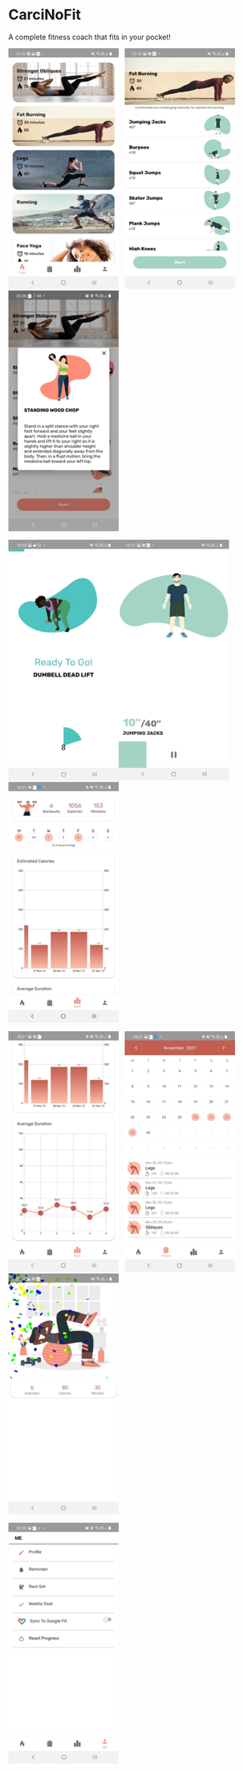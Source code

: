 # CarciNoFit
A complete fitness coach that fits in your pocket!



<img src="https://github.com/chhabrarhea/CarciNoFit/blob/ss/Screenshots/routines-list.jpeg" width="220" height="480">&nbsp;&nbsp;&nbsp;<img src="https://github.com/chhabrarhea/CarciNoFit/blob/ss/Screenshots/routine-list.jpeg" width="220" height="480">&nbsp;&nbsp;&nbsp;<img src="https://github.com/chhabrarhea/CarciNoFit/blob/ss/Screenshots/exercise-detail.jpeg" width="220" height="480">&nbsp;&nbsp;&nbsp;

<img src="https://github.com/chhabrarhea/CarciNoFit/blob/ss/Screenshots/exercise.jpeg" width="220" height="480"><img src="https://github.com/chhabrarhea/CarciNoFit/blob/ss/Screenshots/timer.jpeg" width="220" height="480">&nbsp;&nbsp;&nbsp;<img src="https://github.com/chhabrarhea/CarciNoFit/blob/ss/Screenshots/stats-1.jpeg" width="220" height="480">&nbsp;&nbsp;&nbsp;

<img src="https://github.com/chhabrarhea/CarciNoFit/blob/ss/Screenshots/stats-2.jpeg" width="220" height="480">&nbsp;&nbsp;&nbsp;<img src="https://github.com/chhabrarhea/CarciNoFit/blob/ss/Screenshots/history.jpeg" width="220" height="480"><img src="https://github.com/chhabrarhea/CarciNoFit/blob/ss/Screenshots/Routine-finished.jpeg" width="220" height="480">&nbsp;&nbsp;&nbsp;

<img src="https://github.com/chhabrarhea/CarciNoFit/blob/ss/Screenshots/profile.jpeg" width="220" height="480">

